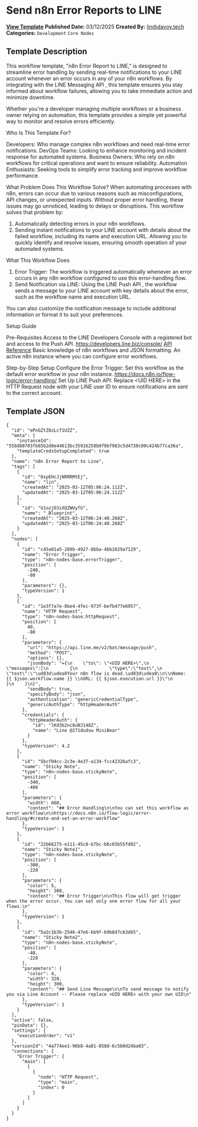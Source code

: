 # Send n8n Error Reports to LINE

**[View Template](https://n8n.io/workflows/3141-/)**  **Published Date:** 03/12/2025  **Created By:** lin@davoy.tech  **Categories:** `Development` `Core Nodes`  

## Template Description

This workflow template, "n8n Error Report to LINE," is designed to streamline error handling by sending real-time notifications to your LINE account whenever an error occurs in any of your n8n workflows. By integrating with the LINE Messaging API , this template ensures you stay informed about workflow failures, allowing you to take immediate action and minimize downtime.

Whether you're a developer managing multiple workflows or a business owner relying on automation, this template provides a simple yet powerful way to monitor and resolve errors efficiently.

Who Is This Template For?

Developers: Who manage complex n8n workflows and need real-time error notifications.
DevOps Teams: Looking to enhance monitoring and incident response for automated systems.
Business Owners: Who rely on n8n workflows for critical operations and want to ensure reliability.
Automation Enthusiasts: Seeking tools to simplify error tracking and improve workflow performance.

What Problem Does This Workflow Solve?
When automating processes with n8n, errors can occur due to various reasons such as misconfigurations, API changes, or unexpected inputs. Without proper error handling, these issues may go unnoticed, leading to delays or disruptions. This workflow solves that problem by:

1) Automatically detecting errors in your n8n workflows.
2) Sending instant notifications to your LINE account with details about the failed workflow, including its name and execution URL. Allowing you to quickly identify and resolve issues, ensuring smooth operation of your automated systems.

What This Workflow Does
1) Error Trigger:
The workflow is triggered automatically whenever an error occurs in any n8n workflow configured to use this error-handling flow.
2) Send Notification via LINE:
Using the LINE Push API , the workflow sends a message to your LINE account with key details about the error, such as the workflow name and execution URL.

You can also customize the notification message to include additional information or format it to suit your preferences.

Setup Guide

Pre-Requisites
Access to the LINE Developers Console with a registered bot and access to the Push API.
https://developers.line.biz/console/
[API Reference](
https://developers.line.biz/en/reference/messaging-api/#send-narrowcast-message)
Basic knowledge of n8n workflows and JSON formatting.
An active n8n instance where you can configure error workflows.

Step-by-Step Setup
Configure the Error Trigger:
Set this workflow as the default error workflow in your n8n instance. 
https://docs.n8n.io/flow-logic/error-handling/
Set Up LINE Push API:
Replace &lt;UID HERE&gt; in the HTTP Request node with your LINE user ID to ensure notifications are sent to the correct account.



## Template JSON

```
{
  "id": "ePnGZtZ8zLcf1UZZ",
  "meta": {
    "instanceId": "558d88703fb65b2d0e44613bc35916258b0f0bf983c5d4730c00c424b77ca36a",
    "templateCredsSetupCompleted": true
  },
  "name": "n8n Error Report to Line",
  "tags": [
    {
      "id": "0xpEHcJjNRRRMtEj",
      "name": "lin",
      "createdAt": "2025-03-12T05:06:24.112Z",
      "updatedAt": "2025-03-12T05:06:24.112Z"
    },
    {
      "id": "U1ozjO3iXQZWUyfG",
      "name": "_Blueprint",
      "createdAt": "2025-03-12T06:24:40.268Z",
      "updatedAt": "2025-03-12T06:24:40.268Z"
    }
  ],
  "nodes": [
    {
      "id": "c45a01a5-289b-4927-8bba-4bb1029a7129",
      "name": "Error Trigger",
      "type": "n8n-nodes-base.errorTrigger",
      "position": [
        -240,
        -80
      ],
      "parameters": {},
      "typeVersion": 1
    },
    {
      "id": "1e3f7a7e-8be4-4fec-973f-befb477e6957",
      "name": "HTTP Request",
      "type": "n8n-nodes-base.httpRequest",
      "position": [
        40,
        -80
      ],
      "parameters": {
        "url": "https://api.line.me/v2/bot/message/push",
        "method": "POST",
        "options": {},
        "jsonBody": "={\n    \"to\": \"<UID HERE>\",\n    \"messages\":[\n        {\n            \"type\":\"text\",\n            \"text\":\"\ud83d\udea8Your n8n flow is dead.\ud83d\udea8\\n\\nName: {{ $json.workflow.name }} \\nURL: {{ $json.execution.url }}\"\n        }\n    ]\n}",
        "sendBody": true,
        "specifyBody": "json",
        "authentication": "genericCredentialType",
        "genericAuthType": "httpHeaderAuth"
      },
      "credentials": {
        "httpHeaderAuth": {
          "id": "lKd3b2nc8uNJ148Z",
          "name": "Line @271dudsw MiniBear"
        }
      },
      "typeVersion": 4.2
    },
    {
      "id": "5bcf04cc-2c3e-4e37-a134-fcc42326afc3",
      "name": "Sticky Note",
      "type": "n8n-nodes-base.stickyNote",
      "position": [
        -340,
        -400
      ],
      "parameters": {
        "width": 660,
        "content": "## Error Handling\n\nYou can set this workflow as error workflow\n\nhttps://docs.n8n.io/flow-logic/error-handling/#create-and-set-an-error-workflow"
      },
      "typeVersion": 1
    },
    {
      "id": "22b66275-e111-45c8-b7bc-b6c03b55fd02",
      "name": "Sticky Note1",
      "type": "n8n-nodes-base.stickyNote",
      "position": [
        -300,
        -220
      ],
      "parameters": {
        "color": 5,
        "height": 300,
        "content": "## Error Trigger\n\nThis flow will get trigger when the error occur. You can set only one error flow for all your flows.\n"
      },
      "typeVersion": 1
    },
    {
      "id": "5a2c1b3b-2546-47e6-bb9f-b9b8d7c63d65",
      "name": "Sticky Note2",
      "type": "n8n-nodes-base.stickyNote",
      "position": [
        -40,
        -220
      ],
      "parameters": {
        "color": 4,
        "width": 320,
        "height": 300,
        "content": "## Send Line Message\n\nTo send message to notify you via Line Account -- Please replace <UID HERE> with your own UID\n"
      },
      "typeVersion": 1
    }
  ],
  "active": false,
  "pinData": {},
  "settings": {
    "executionOrder": "v1"
  },
  "versionId": "4a774ee1-96b8-4a81-858d-6c5b0d24ba03",
  "connections": {
    "Error Trigger": {
      "main": [
        [
          {
            "node": "HTTP Request",
            "type": "main",
            "index": 0
          }
        ]
      ]
    }
  }
}
```

